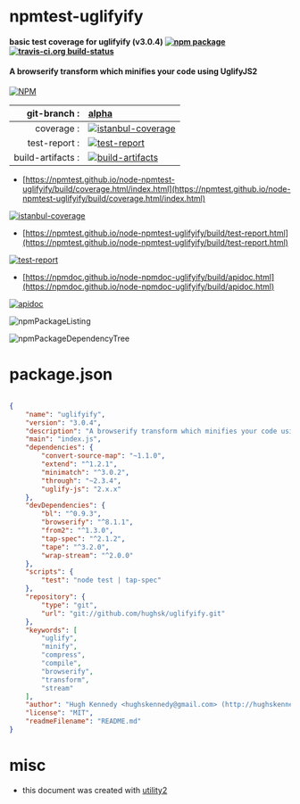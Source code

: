 # npmtest-uglifyify

#### basic test coverage for  uglifyify (v3.0.4)  [![npm package](https://img.shields.io/npm/v/npmtest-uglifyify.svg?style=flat-square)](https://www.npmjs.org/package/npmtest-uglifyify) [![travis-ci.org build-status](https://api.travis-ci.org/npmtest/node-npmtest-uglifyify.svg)](https://travis-ci.org/npmtest/node-npmtest-uglifyify)

#### A browserify transform which minifies your code using UglifyJS2

[![NPM](https://nodei.co/npm/uglifyify.png?downloads=true&downloadRank=true&stars=true)](https://www.npmjs.com/package/uglifyify)

| git-branch : | [alpha](https://github.com/npmtest/node-npmtest-uglifyify/tree/alpha)|
|--:|:--|
| coverage : | [![istanbul-coverage](https://npmtest.github.io/node-npmtest-uglifyify/build/coverage.badge.svg)](https://npmtest.github.io/node-npmtest-uglifyify/build/coverage.html/index.html)|
| test-report : | [![test-report](https://npmtest.github.io/node-npmtest-uglifyify/build/test-report.badge.svg)](https://npmtest.github.io/node-npmtest-uglifyify/build/test-report.html)|
| build-artifacts : | [![build-artifacts](https://npmtest.github.io/node-npmtest-uglifyify/glyphicons_144_folder_open.png)](https://github.com/npmtest/node-npmtest-uglifyify/tree/gh-pages/build)|

- [https://npmtest.github.io/node-npmtest-uglifyify/build/coverage.html/index.html](https://npmtest.github.io/node-npmtest-uglifyify/build/coverage.html/index.html)

[![istanbul-coverage](https://npmtest.github.io/node-npmtest-uglifyify/build/screenCapture.buildCi.browser.%252Ftmp%252Fbuild%252Fcoverage.lib.html.png)](https://npmtest.github.io/node-npmtest-uglifyify/build/coverage.html/index.html)

- [https://npmtest.github.io/node-npmtest-uglifyify/build/test-report.html](https://npmtest.github.io/node-npmtest-uglifyify/build/test-report.html)

[![test-report](https://npmtest.github.io/node-npmtest-uglifyify/build/screenCapture.buildCi.browser.%252Ftmp%252Fbuild%252Ftest-report.html.png)](https://npmtest.github.io/node-npmtest-uglifyify/build/test-report.html)

- [https://npmdoc.github.io/node-npmdoc-uglifyify/build/apidoc.html](https://npmdoc.github.io/node-npmdoc-uglifyify/build/apidoc.html)

[![apidoc](https://npmdoc.github.io/node-npmdoc-uglifyify/build/screenCapture.buildCi.browser.%252Ftmp%252Fbuild%252Fapidoc.html.png)](https://npmdoc.github.io/node-npmdoc-uglifyify/build/apidoc.html)

![npmPackageListing](https://npmtest.github.io/node-npmtest-uglifyify/build/screenCapture.npmPackageListing.svg)

![npmPackageDependencyTree](https://npmtest.github.io/node-npmtest-uglifyify/build/screenCapture.npmPackageDependencyTree.svg)



# package.json

```json

{
    "name": "uglifyify",
    "version": "3.0.4",
    "description": "A browserify transform which minifies your code using UglifyJS2",
    "main": "index.js",
    "dependencies": {
        "convert-source-map": "~1.1.0",
        "extend": "^1.2.1",
        "minimatch": "^3.0.2",
        "through": "~2.3.4",
        "uglify-js": "2.x.x"
    },
    "devDependencies": {
        "bl": "^0.9.3",
        "browserify": "^8.1.1",
        "from2": "^1.3.0",
        "tap-spec": "^2.1.2",
        "tape": "^3.2.0",
        "wrap-stream": "^2.0.0"
    },
    "scripts": {
        "test": "node test | tap-spec"
    },
    "repository": {
        "type": "git",
        "url": "git://github.com/hughsk/uglifyify.git"
    },
    "keywords": [
        "uglify",
        "minify",
        "compress",
        "compile",
        "browserify",
        "transform",
        "stream"
    ],
    "author": "Hugh Kennedy <hughskennedy@gmail.com> (http://hughskennedy.com/)",
    "license": "MIT",
    "readmeFilename": "README.md"
}
```



# misc
- this document was created with [utility2](https://github.com/kaizhu256/node-utility2)
